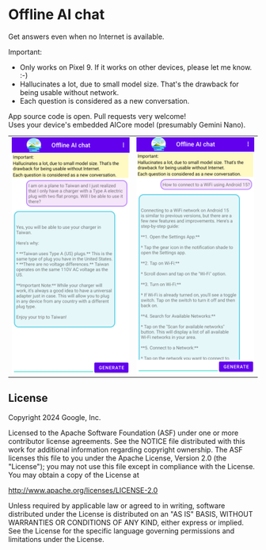 # Offline AI chat

Get answers even when no Internet is available.

Important:
- Only works on Pixel 9. If it works on other devices, please let me know. :-)
- Hallucinates a lot, due to small model size. That's the drawback for being usable without network.
- Each question is considered as a new conversation.

App source code is open. Pull requests very welcome!  
Uses your device's embedded AICore model (presumably Gemini Nano).

<table>
  <tr>
    <td><img src="design/screenshot1.png" alt="Screenshot" width="300"/></td>
    <td><img src="design/screenshot2.png" alt="Screenshot" width="300"/></td>
  </tr>
</table>

## License

Copyright 2024 Google, Inc.

Licensed to the Apache Software Foundation (ASF) under one or more contributor
license agreements. See the NOTICE file distributed with this work for
additional information regarding copyright ownership. The ASF licenses this file
to you under the Apache License, Version 2.0 (the "License"); you may not use
this file except in compliance with the License. You may obtain a copy of the
License at

http://www.apache.org/licenses/LICENSE-2.0

Unless required by applicable law or agreed to in writing, software distributed
under the License is distributed on an "AS IS" BASIS, WITHOUT WARRANTIES OR
CONDITIONS OF ANY KIND, either express or implied. See the License for the
specific language governing permissions and limitations under the License.
